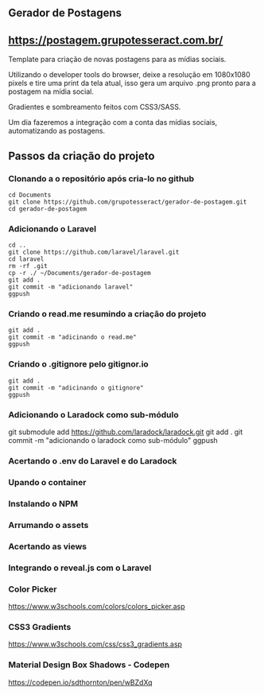 ## Gerador de Postagens

## https://postagem.grupotesseract.com.br/

Template para criação de novas postagens para as mídias sociais.

Utilizando o developer tools do browser, deixe a resolução em 1080x1080 pixels e tire uma print da tela atual, isso gera um arquivo .png pronto para a postagem na mídia social.

Gradientes e sombreamento feitos com CSS3/SASS.

Um dia fazeremos a integração com a conta das mídias sociais, automatizando as postagens.

## Passos da criação do projeto

### Clonando a o repositório após cria-lo no github
```
cd Documents
git clone https://github.com/grupotesseract/gerador-de-postagem.git
cd gerador-de-postagem
```

### Adicionando o Laravel
```
cd ..
git clone https://github.com/laravel/laravel.git
cd laravel
rm -rf .git
cp -r ./ ~/Documents/gerador-de-postagem
git add .
git commit -m "adicionando laravel"
ggpush
```

### Criando o read.me resumindo a criação do projeto
```
git add .
git commit -m "adicinando o read.me"
ggpush
```

### Criando o .gitignore pelo gitignor.io
```
git add .
git commit -m "adicinando o gitignore"
ggpush
```

### Adicionando o Laradock como sub-módulo
git submodule add https://github.com/laradock/laradock.git
git add .
git commit -m "adicionando o laradock como sub-módulo"
ggpush

### Acertando o .env do Laravel e do Laradock

### Upando o container

### Instalando o NPM

### Arrumando o assets

### Acertando as views

### Integrando o reveal.js com o Laravel

### Color Picker
https://www.w3schools.com/colors/colors_picker.asp

### CSS3 Gradients
https://www.w3schools.com/css/css3_gradients.asp

### Material Design Box Shadows - Codepen
https://codepen.io/sdthornton/pen/wBZdXq